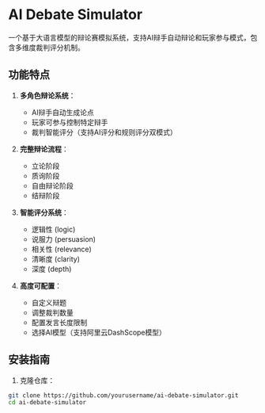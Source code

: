 # AI Debate Simulator

一个基于大语言模型的辩论赛模拟系统，支持AI辩手自动辩论和玩家参与模式，包含多维度裁判评分机制。

## 功能特点

1. **多角色辩论系统**：
   - AI辩手自动生成论点
   - 玩家可参与控制特定辩手
   - 裁判智能评分（支持AI评分和规则评分双模式）

2. **完整辩论流程**：
   - 立论阶段
   - 质询阶段
   - 自由辩论阶段
   - 结辩阶段

3. **智能评分系统**：
   - 逻辑性 (logic)
   - 说服力 (persuasion)
   - 相关性 (relevance)
   - 清晰度 (clarity)
   - 深度 (depth)

4. **高度可配置**：
   - 自定义辩题
   - 调整裁判数量
   - 配置发言长度限制
   - 选择AI模型（支持阿里云DashScope模型）

## 安装指南

1. 克隆仓库：
```bash
git clone https://github.com/yourusername/ai-debate-simulator.git
cd ai-debate-simulator
